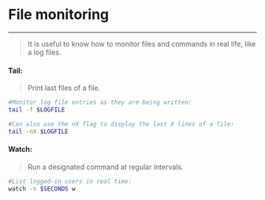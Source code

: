 # File monitoring
______

>It is useful to know how to monitor files and commands in real life, like a log files.

#### Tail:

> Print last files of a file.

```bash
#Monitor log file entries as they are being written:
tail -f $LOGFILE
```

```bash
#Can also use the nX flag to display the last X lines of a file:
tail -nX $LOGFILE
```

#### Watch:

>Run a designated command at regular intervals.

```bash
#List logged-in users in real time:
watch -n $SECONDS w
```
